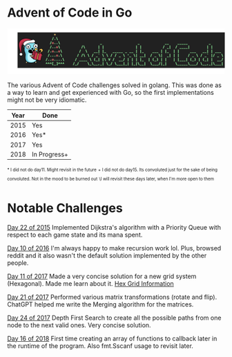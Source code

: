 # Advent of Code in Go

![image](aoc_go.png "aoc")

The various Advent of Code challenges solved in golang.
This was done as a way to learn and get experienced with Go, so the first implementations might not be very idiomatic.

| Year | Done        |
|------|-------------|
| 2015 | Yes         |
| 2016 | Yes*        |
| 2017 | Yes         |
| 2018 | In Progress+|

<sub><sup>\* I did not do day11. Might revisit in the future</sup></sub>
<sub><sup>\+ I did not do day15. Its convoluted just for the sake of being convoluted. Not in the mood to be burned out</sup></sub>
<sub><sup>\I will revisit these days later, when I'm more open to them</sup></sub>

# Notable Challenges
[Day 22 of 2015](2015/day22/twenty-two.go) Implemented Dijkstra's algorithm with a Priority Queue with respect to each game state and its mana spent.

[Day 10 of 2016](2016/day10/ten.go) I'm always happy to make recursion work lol. Plus, browsed reddit and it also wasn't the default solution implemented by the other people.

[Day 11 of 2017](2017/day11/eleven.go) Made a very concise solution for a new grid system (Hexagonal). Made me learn about it. [Hex Grid Information](https://www.redblobgames.com/grids/hexagons)

[Day 21 of 2017](2017/day21/twenty-one.go) Performed various matrix transformations (rotate and flip). ChatGPT helped me write the Merging algorithm for the matrices.

[Day 24 of 2017](2017/day24/twenty-four.go) Depth First Search to create all the possible paths from one node to the next valid ones. Very concise solution.

[Day 16 of 2018](2018/day16/sixteen.go) First time creating an array of functions to callback later in the runtime of the program. Also fmt.Sscanf usage to revisit later.

